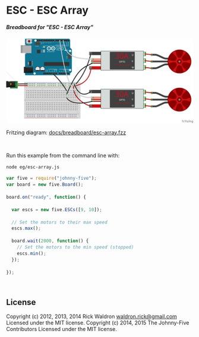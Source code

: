 <!--remove-start-->

# ESC - ESC Array

<!--remove-end-->






##### Breadboard for "ESC - ESC Array"



![docs/breadboard/esc-array.png](breadboard/esc-array.png)<br>

Fritzing diagram: [docs/breadboard/esc-array.fzz](breadboard/esc-array.fzz)

&nbsp;




Run this example from the command line with:
```bash
node eg/esc-array.js
```


```javascript
var five = require("johnny-five");
var board = new five.Board();

board.on("ready", function() {

  var escs = new five.ESCs([9, 10]);

  // Set the motors to their max speed
  escs.max();

  board.wait(2000, function() {
    // Set the motors to the min speed (stopped)
    escs.min();
  });

});

```








&nbsp;

<!--remove-start-->

## License
Copyright (c) 2012, 2013, 2014 Rick Waldron <waldron.rick@gmail.com>
Licensed under the MIT license.
Copyright (c) 2014, 2015 The Johnny-Five Contributors
Licensed under the MIT license.

<!--remove-end-->
